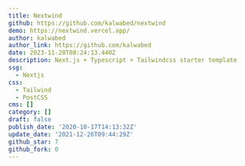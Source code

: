 ```yaml
---
title: Nextwind
github: https://github.com/kalwabed/nextwind
demo: https://nextwind.vercel.app/
author: kalwabed
author_link: https://github.com/kalwabed
date: 2023-11-28T08:24:13.440Z
description: Next.js + Typescript + Tailwindcss starter template
ssg:
  - Nextjs
css:
  - Tailwind
  - PostCSS
cms: []
category: []
draft: false
publish_date: '2020-10-17T14:13:32Z'
update_date: '2021-12-26T09:44:29Z'
github_star: 7
github_fork: 0
---
```

